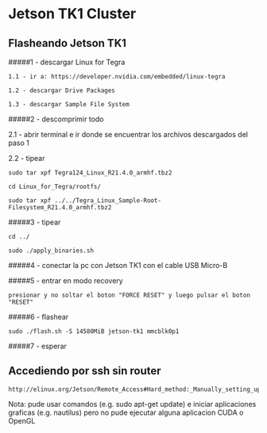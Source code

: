 # Jetson TK1 Cluster

## Flasheando Jetson TK1

#####1 - descargar Linux for Tegra

    1.1 - ir a: https://developer.nvidia.com/embedded/linux-tegra
    
    1.2 - descargar Drive Packages
    
    1.3 - descargar Sample File System

#####2 - descomprimir todo

2.1 - abrir terminal e ir donde se encuentrar los archivos descargados del paso 1
    
2.2 - tipear

    sudo tar xpf Tegra124_Linux_R21.4.0_armhf.tbz2
      
    cd Linux_for_Tegra/rootfs/

    sudo tar xpf ../../Tegra_Linux_Sample-Root-Filesystem_R21.4.0_armhf.tbz2
      
#####3 - tipear

    cd ../

    sudo ./apply_binaries.sh
  
#####4 - conectar la pc con Jetson TK1 con el cable USB Micro-B

#####5 - entrar en modo recovery

    presionar y no soltar el boton "FORCE RESET" y luego pulsar el boton "RESET"
  
#####6 - flashear

    sudo ./flash.sh -S 14580MiB jetson-tk1 mmcblk0p1
  
#####7 - esperar


## Accediendo por ssh sin router

    http://elinux.org/Jetson/Remote_Access#Hard_method:_Manually_setting_up_a_DHCP_server

Nota: pude usar comandos (e.g. sudo apt-get update) e iniciar aplicaciones graficas (e.g. nautilus) pero no pude ejecutar alguna aplicacion CUDA o OpenGL
